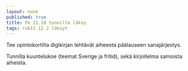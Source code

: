 ```yaml
---
layout: none
published: true
title: Pe 21.10 tunnille läksy
tags: rub11-12.2 läksyt
---
```

Tee opintokortilta digikirjan tehtävät aiheesta päälauseen sanajärjestys.

Tunnilla kuuntelukoe (teemat Sverige ja fritid), sekä kirjoitelma samoista aiheista.